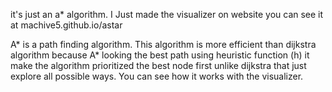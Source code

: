 it's just an a* algorithm. I Just made the visualizer on website you can see it at machive5.github.io/astar

A* is a path finding algorithm. This algorithm is more efficient than dijkstra algorithm because A* looking the best path using heuristic function (h) it make the algorithm prioritized the best node first unlike dijkstra that just explore all possible ways. You can see how it works with the visualizer.
